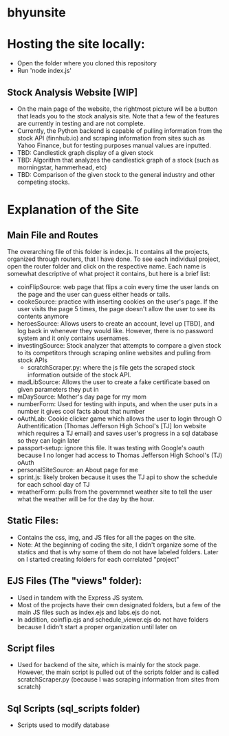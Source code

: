 # bhyunsite

# Hosting the site locally:
- Open the folder where you cloned this repository
- Run 'node index.js'

## Stock Analysis Website [WIP]
- On the main page of the website, the rightmost picture will be a button that leads you to the stock analysis site. Note that a few of the features are currently in testing and are not complete.
- Currently, the Python backend is capable of pulling information from the stock API (finnhub.io) and scraping information from sites such as Yahoo Finance, but for testing purposes manual values are inputted.
- TBD: Candlestick graph display of a given stock
- TBD: Algorithm that analyzes the candlestick graph of a stock (such as morningstar, hammerhead, etc)
- TBD: Comparison of the given stock to the general industry and other competing stocks.

# Explanation of the Site

## Main File and Routes
The overarching file of this folder is index.js. It contains all the projects, organized through routers, that I have done. To see each individual project, open the router folder and click on the respective name. Each name is somewhat descriptive of what project it contains, but here is a brief list:
 - coinFlipSource: web page that flips a coin every time the user lands on the page and the user can guess either heads or tails.
 - cookeSource: practice with inserting cookies on the user's page. If the user visits the page 5 times, the page doesn't allow the user to see its contents anymore
 - heroesSource: Allows users to create an account, level up [TBD], and log back in whenever they would like. However, there is no password system and it only contains usernames.
 - investingSource: Stock analyzer that attempts to compare a given stock to its competitors through scraping online websites and pulling from stock APIs
   - scratchScraper.py: where the js file gets the scraped stock information outside of the stock API.
 - madLibSource: Allows the user to create a fake certificate based on given parameters they put in
 - mDaySource: Mother's day page for my mom
 - numberForm: Used for testing with inputs, and when the user puts in a number it gives cool facts about that number
 - oAuthLab: Cookie clicker game which allows the user to login through O Authentification (Thomas Jefferson High School's [TJ] Ion website which requires a TJ email) and saves user's progress in a sql database so they can login later
 - passport-setup: ignore this file. It was testing with Google's oauth because I no longer had access to Thomas Jefferson High School's (TJ) oAuth
 - personalSiteSource: an About page for me
 - sprint.js: likely broken because it uses the TJ api to show the schedule for each school day of TJ
 - weatherForm: pulls from the governmnet weather site to tell the user what the weather will be for the day by the hour.

## Static Files:
- Contains the css, img, and JS files for all the pages on the site.
- Note: At the beginning of coding the site, I didn't organize some of the statics and that is why some of them do not have labeled folders. Later on I started creating folders for each correlated "project"

## EJS Files (The "views" folder):
 - Used in tandem with the Express JS system.
 - Most of the projects have their own designated folders, but a few of the main JS files such as index.ejs and labs.ejs do not.
 - In addition, coinflip.ejs and schedule_viewer.ejs do not have folders because I didn't start a proper organization until later on

## Script files
- Used for backend of the site, which is mainly for the stock page. However, the main script is pulled out of the scripts folder and is called scratchScraper.py (because I was scraping information from sites from scratch)

## Sql Scripts (sql_scripts folder)
- Scripts used to modify database 


